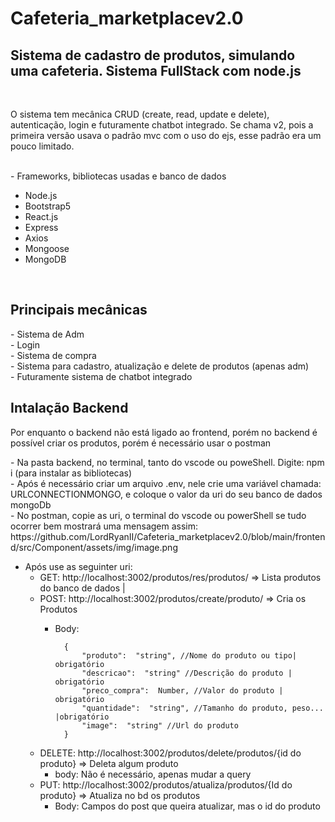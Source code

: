 
# Cafeteria_marketplacev2.0
 <h2>Sistema de cadastro de produtos, simulando uma cafeteria. Sistema FullStack com node.js</h2> <br>
 <p> O sistema tem mecânica CRUD (create, read, update e delete), autenticação, login e futuramente chatbot integrado. Se chama v2, pois a primeira versão usava o padrão mvc com o uso do ejs, esse padrão era um pouco limitado. </p><br>
- Frameworks, bibliotecas usadas e banco de dados<br>
<ul>
      <li>  Node.js  </li>
      <li>  Bootstrap5  </li>
      <li>    React.js </li>
      <li>    Express </li>
      <li>    Axios   </li>
      <li>  Mongoose  </li>
      <li>  MongoDB  </li>
</ul>
<br>     
<h2>Principais mecânicas</h2>
- Sistema de Adm <br>
- Login <br>
- Sistema de compra <br>
- Sistema para cadastro, atualização e delete de produtos (apenas adm) <br>
- Futuramente sistema de chatbot integrado
<br>
<h2>Intalação Backend</h2>
<p>Por enquanto o backend não está ligado ao frontend, porém no backend é possível criar os produtos, porém é necessário usar o postman</p>
- Na pasta backend, no terminal, tanto do vscode ou poweShell. Digite: npm i (para instalar as bibliotecas)<br>
- Após é necessário criar um arquivo .env, nele crie uma variável chamada: URLCONNECTIONMONGO, e coloque o valor da uri do seu banco de dados mongoDb <br>
- No postman, copie as uri, o terminal do vscode ou powerShell se tudo ocorrer bem mostrará uma mensagem assim: <br>
https://github.com/LordRyanII/Cafeteria_marketplacev2.0/blob/main/frontend/src/Component/assets/img/image.png

- Após use as seguinter uri: 
	-  GET: http://localhost:3002/produtos/res/produtos/  => Lista produtos do banco de dados | 
	- POST: http://localhost:3002/produtos/create/produto/ => Cria os Produtos 
		- Body:

				{
					"produto":  "string", //Nome do produto ou tipo| obrigatório
					"descricao":  "string" //Descrição do produto | obrigatório
					"preco_compra":  Number, //Valor do produto | obrigatório
					"quantidade":  "string", //Tamanho do produto, peso... |obrigatório
					"image":  "string" //Url do produto
				}
				 

	- DELETE: http://localhost:3002/produtos/delete/produtos/{id do produto}  => Deleta algum produto 
		- body: Não é necessário, apenas mudar a query
	- PUT: http://localhost:3002/produtos/atualiza/produtos/{Id do produto}  => Atualiza no bd os produtos
		- Body: Campos do post que queira atualizar, mas o id do produto

<br>

<br>
